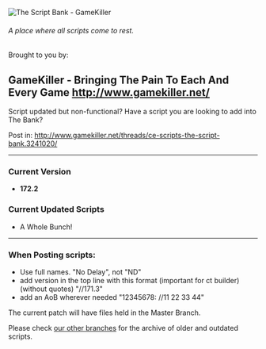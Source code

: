 ![The Script Bank - GameKiller](http://i.imgur.com/VpxSdwu.png)

###### A place where all scripts come to rest.

Brought to you by:

**GameKiller** - Bringing The Pain To Each And Every Game
http://www.gamekiller.net/
-----

Script updated but non-functional?
Have a script you are looking to add into The Bank?

Post in: http://www.gamekiller.net/threads/ce-scripts-the-script-bank.3241020/

------

### Current Version
- **172.2**

### Current Updated Scripts
- A Whole Bunch!

------

### When Posting scripts:
- Use full names. "No Delay", not "ND"
- add version in the top line with this format (important for ct builder)(without quotes) "//171.3"
- add an AoB wherever needed "12345678: //11 22 33 44"

The current patch will have files held in the Master Branch.

Please check [our other branches](https://github.com/Xelamats/TheScriptBank/branches) for the archive of older and outdated scripts.
